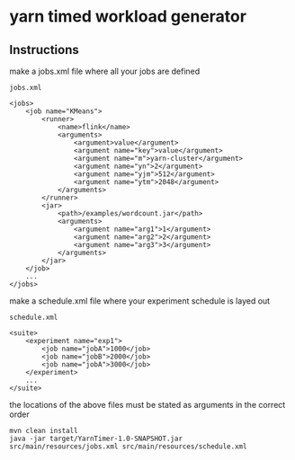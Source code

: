 # yarn timed workload generator


## Instructions

make a jobs.xml file where all your jobs are defined

```
jobs.xml

<jobs>
    <job name="KMeans">
        <runner>
            <name>flink</name>
            <arguments>
                <argument>value</argument>
                <argument name="key">value</argument>
                <argument name="m">yarn-cluster</argument>
                <argument name="yn">2</argument>
                <argument name="yjm">512</argument>
                <argument name="ytm">2048</argument>
            </arguments>
        </runner>
        <jar>
            <path>/examples/wordcount.jar</path>
            <arguments>
                <argument name="arg1">1</argument>
                <argument name="arg2">2</argument>
                <argument name="arg3">3</argument>
            </arguments>
        </jar>
    </job>
    ...
</jobs>
```

make a schedule.xml file where your experiment schedule is layed out

```
schedule.xml

<suite>
    <experiment name="exp1">
        <job name="jobA">1000</job>
        <job name="jobB">2000</job>
        <job name="jobA">3000</job>
    </experiment>
    ...
</suite>
```

the locations of the above files must be stated as arguments in the correct order

```
mvn clean install
java -jar target/YarnTimer-1.0-SNAPSHOT.jar src/main/resources/jobs.xml src/main/resources/schedule.xml
```